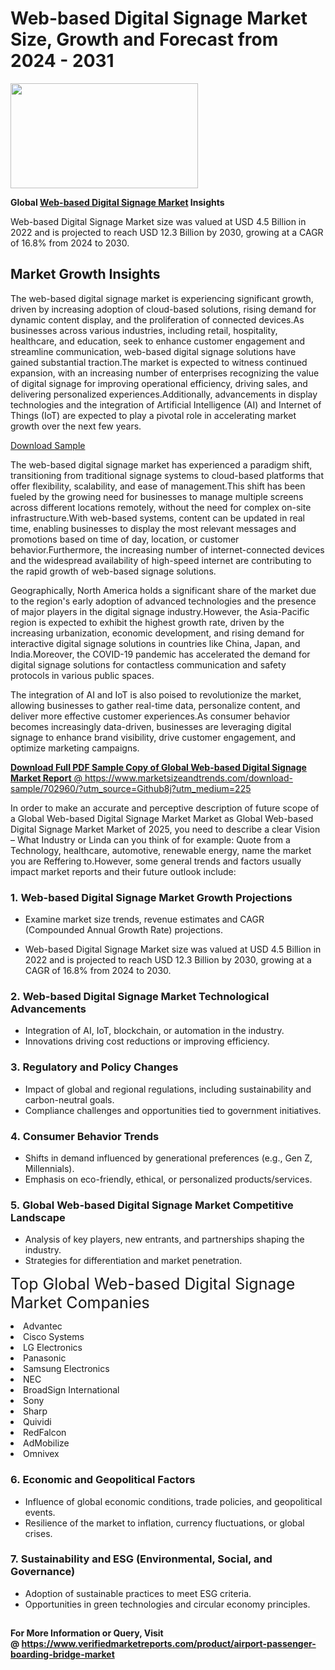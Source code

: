 <H1>Web-based Digital Signage Market Size, Growth and Forecast from 2024 - 2031</H1><img class="aligncenter size-medium wp-image-584254" src="https://thirdeyenews.in/wp-content/uploads/2024/09/Global-Market-Research-300x168.jpeg" alt="" width="300" height="168" /><p><strong>Global&nbsp;<a href="https://www.marketsizeandtrends.com/download-sample/702960/?utm_source=Github8j?utm_medium=225">Web-based Digital Signage Market</a> Insights</strong></p><p>Web-based Digital Signage Market size was valued at USD 4.5 Billion in 2022 and is projected to reach USD 12.3 Billion by 2030, growing at a CAGR of 16.8% from 2024 to 2030.</p><p><h2>Market Growth Insights</h2> <p>The web-based digital signage market is experiencing significant growth, driven by increasing adoption of cloud-based solutions, rising demand for dynamic content display, and the proliferation of connected devices.As businesses across various industries, including retail, hospitality, healthcare, and education, seek to enhance customer engagement and streamline communication, web-based digital signage solutions have gained substantial traction.The market is expected to witness continued expansion, with an increasing number of enterprises recognizing the value of digital signage for improving operational efficiency, driving sales, and delivering personalized experiences.Additionally, advancements in display technologies and the integration of Artificial Intelligence (AI) and Internet of Things (IoT) are expected to play a pivotal role in accelerating market growth over the next few years.</p> <p><a href="#">Download Sample</a></p> <p>The web-based digital signage market has experienced a paradigm shift, transitioning from traditional signage systems to cloud-based platforms that offer flexibility, scalability, and ease of management.This shift has been fueled by the growing need for businesses to manage multiple screens across different locations remotely, without the need for complex on-site infrastructure.With web-based systems, content can be updated in real time, enabling businesses to display the most relevant messages and promotions based on time of day, location, or customer behavior.Furthermore, the increasing number of internet-connected devices and the widespread availability of high-speed internet are contributing to the rapid growth of web-based signage solutions.</p> <p>Geographically, North America holds a significant share of the market due to the region's early adoption of advanced technologies and the presence of major players in the digital signage industry.However, the Asia-Pacific region is expected to exhibit the highest growth rate, driven by the increasing urbanization, economic development, and rising demand for interactive digital signage solutions in countries like China, Japan, and India.Moreover, the COVID-19 pandemic has accelerated the demand for digital signage solutions for contactless communication and safety protocols in various public spaces.</p> <p>The integration of AI and IoT is also poised to revolutionize the market, allowing businesses to gather real-time data, personalize content, and deliver more effective customer experiences.As consumer behavior becomes increasingly data-driven, businesses are leveraging digital signage to enhance brand visibility, drive customer engagement, and optimize marketing campaigns.</p> <p><a href="#"></p><p><span class=""><strong>Download Full PDF Sample Copy of Global Web-based Digital Signage Market Report</strong> @ <a href="https://www.marketsizeandtrends.com/download-sample/702960/?utm_source=Github8j?utm_medium=225" target="_blank">https://www.marketsizeandtrends.com/download-sample/702960/?utm_source=Github8j?utm_medium=225</a></span></p><p>In order to make an accurate and perceptive description of future scope of a Global&nbsp;Web-based Digital Signage Market Market as Global&nbsp;Web-based Digital Signage Market Market of 2025, you need to describe a clear Vision &ndash; What Industry or Linda can you think of for example: Quote from a Technology, healthcare, automotive, renewable energy, name the market you are Reffering to.However, some general trends and factors usually impact market reports and their future outlook include:</p><h3>1.&nbsp;<strong>Web-based Digital Signage Market Growth Projections</strong></h3><ul><li>Examine market size trends, revenue estimates and CAGR (Compounded Annual Growth Rate) projections.</li><li><p>Web-based Digital Signage Market size was valued at USD 4.5 Billion in 2022 and is projected to reach USD 12.3 Billion by 2030, growing at a CAGR of 16.8% from 2024 to 2030.</p></li></ul><h3>2.&nbsp;<strong>Web-based Digital Signage Market Technological Advancements</strong></h3><ul><li>Integration of AI, IoT, blockchain, or automation in the industry.</li><li>Innovations driving cost reductions or improving efficiency.</li></ul><h3>3.&nbsp;<strong>Regulatory and Policy Changes</strong></h3><ul><li>Impact of global and regional regulations, including sustainability and carbon-neutral goals.</li><li>Compliance challenges and opportunities tied to government initiatives.</li></ul><h3>4.&nbsp;<strong>Consumer Behavior Trends</strong></h3><ul><li>Shifts in demand influenced by generational preferences (e.g., Gen Z, Millennials).</li><li>Emphasis on eco-friendly, ethical, or personalized products/services.</li></ul><h3>5.&nbsp;<strong>Global Web-based Digital Signage Market Competitive Landscape</strong></h3><ul><li>Analysis of key players, new entrants, and partnerships shaping the industry.</li><li>Strategies for differentiation and market penetration.</li></ul><p data-pm-slice="1 1 []"><span style="color: inherit; font-family: inherit; font-size: 25px;">Top Global Web-based Digital Signage Market Companies</span></p><div class="" data-test-id=""><p><li>Advantec</li><li> Cisco Systems</li><li> LG Electronics</li><li> Panasonic</li><li> Samsung Electronics</li><li> NEC</li><li> BroadSign International</li><li> Sony</li><li> Sharp</li><li> Quividi</li><li> RedFalcon</li><li> AdMobilize</li><li> Omnivex</li></p></div><h3>6.&nbsp;<strong>Economic and Geopolitical Factors</strong></h3><ul><li>Influence of global economic conditions, trade policies, and geopolitical events.</li><li>Resilience of the market to inflation, currency fluctuations, or global crises.</li></ul><h3>7.&nbsp;<strong>Sustainability and ESG (Environmental, Social, and Governance)</strong></h3><ul><li>Adoption of sustainable practices to meet ESG criteria.</li><li>Opportunities in green technologies and circular economy principles.</li></ul><h2><strong style="font-size: 14px;">For More Information or Query, Visit @&nbsp;</strong><a style="background-color: #ffffff; font-size: 14px;" href="https://www.marketsizeandtrends.com/report/web-based-digital-signage-market/" target="_blank">https://www.verifiedmarketreports.com/product/airport-passenger-boarding-bridge-market</a></h2>